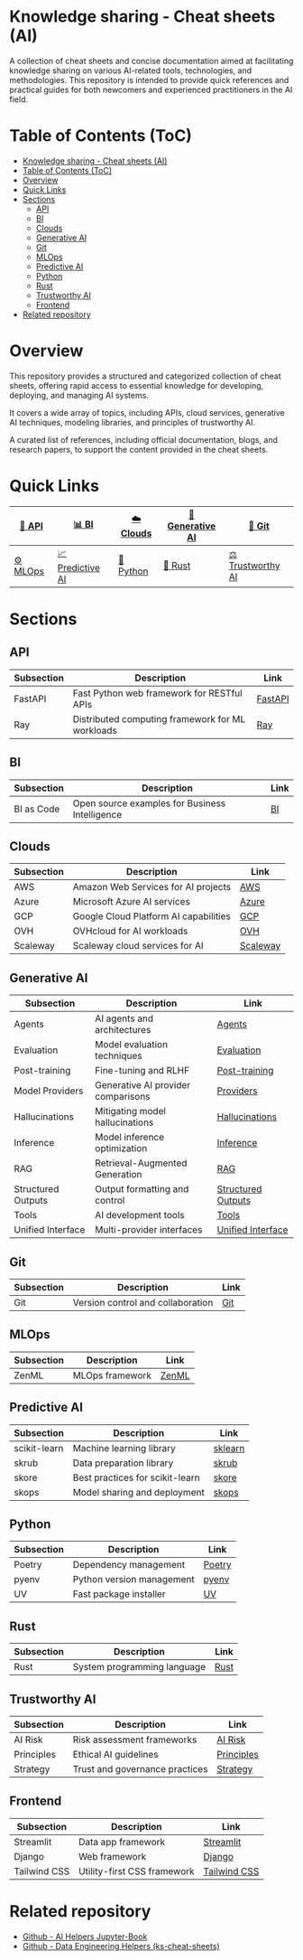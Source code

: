 # Knowledge sharing - Cheat sheets (AI)

A collection of cheat sheets and concise documentation aimed at facilitating knowledge sharing on various AI-related tools, technologies, and methodologies. This repository is intended to provide quick references and practical guides for both newcomers and experienced practitioners in the AI field.

# Table of Contents (ToC)
- [Knowledge sharing - Cheat sheets (AI)](#knowledge-sharing---cheat-sheets-ai)
- [Table of Contents (ToC)](#table-of-contents-toc)
- [Overview](#overview)
- [Quick Links](#quick-links)
- [Sections](#sections)
  - [API](#api)
  - [BI](#bi)
  - [Clouds](#clouds)
  - [Generative AI](#generative-ai)
  - [Git](#git)
  - [MLOps](#mlops)
  - [Predictive AI](#predictive-ai)
  - [Python](#python)
  - [Rust](#rust)
  - [Trustworthy AI](#trustworthy-ai)
  - [Frontend](#frontend)
- [Related repository](#related-repository)

# Overview

This repository provides a structured and categorized collection of cheat sheets, offering rapid access to essential knowledge for developing, deploying, and managing AI systems. 

It covers a wide array of topics, including APIs, cloud services, generative AI techniques, modeling libraries, and principles of trustworthy AI.

A curated list of references, including official documentation, blogs, and research papers, to support the content provided in the cheat sheets.

# Quick Links

| [🔌 API](#api) | [📊 BI](#bi) | [☁️ Clouds](#clouds) | [🤖 Generative AI](#generative-ai) | [🔄 Git](#git) |
|----------------|--------------|-------------------|--------------------------------|---------------|
| [⚙️ MLOps](#mlops) | [📈 Predictive AI](#predictive-ai) | [🐍 Python](#python) | [🦀 Rust](#rust) | [⚖️ Trustworthy AI](#trustworthy-ai) |

# Sections

## API
| Subsection | Description | Link |
|------------|-------------|------|
| FastAPI | Fast Python web framework for RESTful APIs | [FastAPI](api/fastapi) |
| Ray | Distributed computing framework for ML workloads | [Ray](api/ray) |

## BI
| Subsection | Description | Link |
|------------|-------------|------|
| BI as Code | Open source examples for Business Intelligence | [BI](bi) |

## Clouds
| Subsection | Description | Link |
|------------|-------------|------|
| AWS | Amazon Web Services for AI projects | [AWS](clouds/aws) |
| Azure | Microsoft Azure AI services | [Azure](clouds/azure) |
| GCP | Google Cloud Platform AI capabilities | [GCP](clouds/gcp) |
| OVH | OVHcloud for AI workloads | [OVH](clouds/ovh) |
| Scaleway | Scaleway cloud services for AI | [Scaleway](clouds/scaleway) |

## Generative AI
| Subsection | Description | Link |
|------------|-------------|------|
| Agents | AI agents and architectures | [Agents](generativeai/agents) |
| Evaluation | Model evaluation techniques | [Evaluation](generativeai/evaluations/) |
| Post-training | Fine-tuning and RLHF | [Post-training](generativeai/post-traning) |
| Model Providers | Generative AI provider comparisons | [Providers](generativeai/genai-model-providers/) |
| Hallucinations | Mitigating model hallucinations | [Hallucinations](generativeai/hallucinations) |
| Inference | Model inference optimization | [Inference](generativeai/inference) |
| RAG | Retrieval-Augmented Generation | [RAG](generativeai/agents) |
| Structured Outputs | Output formatting and control | [Structured Outputs](generativeai/structured-outputs) |
| Tools | AI development tools | [Tools](generativeai/agents) |
| Unified Interface | Multi-provider interfaces | [Unified Interface](generativeai/unified-interface) |

## Git
| Subsection | Description | Link |
|------------|-------------|------|
| Git | Version control and collaboration | [Git](git) |

## MLOps
| Subsection | Description | Link |
|------------|-------------|------|
| ZenML | MLOps framework | [ZenML](mlops/zenml) |

## Predictive AI
| Subsection | Description | Link |
|------------|-------------|------|
| scikit-learn | Machine learning library | [sklearn](modeling/sklearn) |
| skrub | Data preparation library | [skrub](modeling/skrub) |
| skore | Best practices for scikit-learn | [skore](modeling/skore) |
| skops | Model sharing and deployment | [skops](modeling/skops) |

## Python
| Subsection | Description | Link |
|------------|-------------|------|
| Poetry | Dependency management | [Poetry](python/poetry) |
| pyenv | Python version management | [pyenv](python/pyenv) |
| UV | Fast package installer | [UV](python/uv) |

## Rust
| Subsection | Description | Link |
|------------|-------------|------|
| Rust | System programming language | [Rust](rust) |

## Trustworthy AI
| Subsection | Description | Link |
|------------|-------------|------|
| AI Risk | Risk assessment frameworks | [AI Risk](trustworthyai/airisk) |
| Principles | Ethical AI guidelines | [Principles](trustworthyai/principles/) |
| Strategy | Trust and governance practices | [Strategy](trustworthyai/strategy) |

## Frontend
| Subsection | Description | Link |
|------------|-------------|------|
| Streamlit | Data app framework | [Streamlit](frontend/streamlit) |
| Django | Web framework | [Django](frontend/django) |
| Tailwind CSS | Utility-first CSS framework | [Tailwind CSS](frontend/tailwindcss) |

# Related repository 

- [Github - AI Helpers Jupyter-Book](https://github.com/ai-helpers/ai-helpers-book/)
- [Github - Data Engineering Helpers (ks-cheat-sheets)](https://github.com/data-engineering-helpers/ks-cheat-sheets)